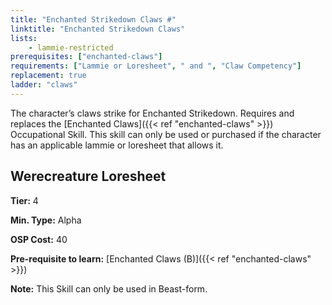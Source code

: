 ```yaml
---
title: "Enchanted Strikedown Claws #"
linktitle: "Enchanted Strikedown Claws"
lists:
    - lammie-restricted
prerequisites: ["enchanted-claws"]
requirements: ["Lammie or Loresheet", " and ", "Claw Competency"]
replacement: true
ladder: "claws"
---
```

The character’s claws strike for Enchanted Strikedown. Requires and replaces the [Enchanted Claws]({{< ref "enchanted-claws" >}}) Occupational Skill. This skill can only be used or purchased if the character has an applicable lammie or loresheet that allows it.


## Werecreature Loresheet

**Tier:** 4

**Min. Type:** Alpha

**OSP Cost:** 40

**Pre-requisite to learn:** [Enchanted Claws (B)]({{< ref "enchanted-claws" >}})

**Note:** This Skill can only be used in Beast-form.